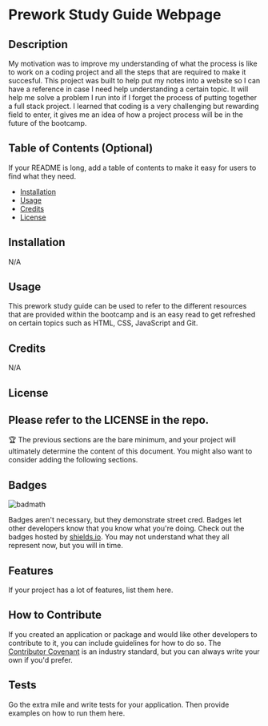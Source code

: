 # Prework Study Guide Webpage 

## Description

My motivation was to improve my understanding of what the process is like to work on a coding project and all the steps that are required to make it succesful. This project was built to help put my notes into a website so I can have a reference in case I need help understanding a certain topic. It will help me solve a problem I run into if I forget the process of putting together a full stack project. I learned that coding is a very challenging but rewarding field to enter, it gives me an idea of how a project process will be in the future of the bootcamp.

## Table of Contents (Optional)

If your README is long, add a table of contents to make it easy for users to find what they need.

- [Installation](#installation)
- [Usage](#usage)
- [Credits](#credits)
- [License](#license)

## Installation

N/A

## Usage

 This prework study guide can be used to refer to the different resources that are provided within the bootcamp and is an easy read to get refreshed on certain topics such as HTML, CSS, JavaScript and Git.


## Credits

N/A

## License

Please refer to the LICENSE in the repo.
---

🏆 The previous sections are the bare minimum, and your project will ultimately determine the content of this document. You might also want to consider adding the following sections.

## Badges

![badmath](https://img.shields.io/github/languages/top/nielsenjared/badmath)

Badges aren't necessary, but they demonstrate street cred. Badges let other developers know that you know what you're doing. Check out the badges hosted by [shields.io](https://shields.io/). You may not understand what they all represent now, but you will in time.

## Features

If your project has a lot of features, list them here.

## How to Contribute

If you created an application or package and would like other developers to contribute to it, you can include guidelines for how to do so. The [Contributor Covenant](https://www.contributor-covenant.org/) is an industry standard, but you can always write your own if you'd prefer.

## Tests

Go the extra mile and write tests for your application. Then provide examples on how to run them here.
